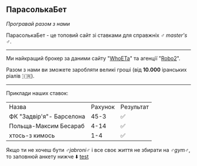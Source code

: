 ## **ПарасолькаБет**

_Програвай разом з нами_

ПарасолькаБет - це топовий сайт зі ставками для справжніх _♂️ master's ♂️_. 


---

Ми найкращий брокер за даними сайту "[WhoETa](https://static.wikia.nocookie.net/malwarepedia/images/c/c7/Demo.gif/revision/latest?cb=20201216185712&path-prefix=ru)" та агенції "[Robo2](https://youtube.com/channel/UCWFoSltTFpdML_qGLY_60HQ)".

 Разом з нами ви зможете заробляти великі гроші (від **10.000** іранських ріалів 🇮🇷). 


---

Приклади наших ставок:


<table>
  <tr>
   <td>Назва
   </td>
   <td>Рахунок
   </td>
   <td>Результат
   </td>
  </tr>
  <tr>
   <td>ФК "Задвір'я"- Барселона
   </td>
   <td>45-3
   </td>
   <td>✅
   </td>
  </tr>
  <tr>
   <td>Польща-Максим Бесараб
   </td>
   <td>4-14
   </td>
   <td>✅
   </td>
  </tr>
  <tr>
   <td>хтось-з кимось
   </td>
   <td>1-4
   </td>
   <td>✅
   </td>
  </tr>
</table>


Якщо ти не хочеш бути _♂️jabroni♂️_ і все своє життя не збирати на _♂️gym♂️_, то заповнюй анкету нижче ⬇️
[test](https://anonimking.github.io/ParasolkaBet/1.md)

